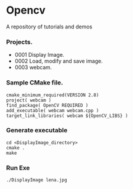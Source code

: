 # Opencv
A repository of tutorials and demos

### Projects.
+ 0001 Display Image.
+ 0002 Load, modify and save image.
+ 0003 webcam.

### Sample CMake file.
```
cmake_minimum_required(VERSION 2.8)
project( webcam )
find_package( OpenCV REQUIRED )
add_executable( webcam webcam.cpp )
target_link_libraries( webcam ${OpenCV_LIBS} ) 
```
### Generate executable
```
cd <DisplayImage_directory>
cmake .
make
```
### Run Exe
```
./DisplayImage lena.jpg
```